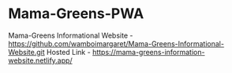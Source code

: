 # Mama-Greens-PWA
Mama-Greens Informational Website - https://github.com/wamboimargaret/Mama-Greens-Informational-Website.git
Hosted Link - https://mama-greens-information-website.netlify.app/                                    
